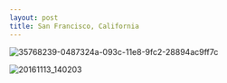```yaml
---
layout: post
title: San Francisco, California
---
```


![35768239-0487324a-093c-11e8-9fc2-28894ac9ff7c](https://user-images.githubusercontent.com/26464535/35774183-8d3dfc80-09ab-11e8-815c-1c325bf96ba5.jpg)


![20161113_140203](https://user-images.githubusercontent.com/26464535/35768193-59ba118e-093b-11e8-822e-3f307af50680.jpg)
